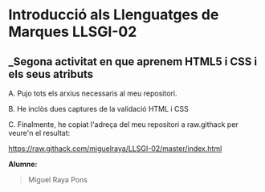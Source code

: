 # Introducció als Llenguatges de Marques LLSGI-02
## _Segona activitat en que aprenem HTML5 i CSS i els seus atributs

A. Pujo tots els arxius necessaris al meu repositori.

B. He inclòs dues captures de la validació HTML i CSS

C. Finalmente, he copiat l'adreça del meu repositori a raw.githack per veure'n el resultat:

https://raw.githack.com/miguelraya/LLSGI-02/master/index.html

**Alumne:**
>Miguel Raya Pons
